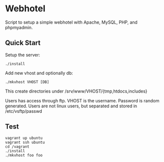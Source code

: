 # Webhotel

Script to setup a simple webhotel with Apache, MySQL, PHP, and
phpmyadmin.

## Quick Start

Setup the server:

```
./install 
```

Add new vhost and optionally db:

```
./mkvhost VHOST [DB]
```

This create directories under /srv/www/VHOST/{tmp,htdocs,includes}

Users has access through ftp. VHOST is the username. Password is
random generated. Users are not linux users, but separated and stored
in /etc/vsftp/passwd

## Test

```
vagrant up ubuntu
vagrant ssh ubuntu
cd /vagrant
./install
./mkvhost foo foo
```
